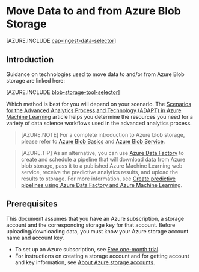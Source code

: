 <properties
	pageTitle="Move Data to and from Azure Blob Storage | Microsoft Azure"
	description="Move Data to and from Azure Blob Storage"
	services="machine-learning,storage"
	documentationCenter=""
	authors="bradsev"
	manager="paulettm"
	editor="cgronlun" />

<tags
	ms.service="machine-learning"
	ms.workload="data-services"
	ms.tgt_pltfrm="na"
	ms.devlang="na"
	ms.topic="article"
	ms.date="02/08/2016"
	ms.author="bradsev;sunliangms;sachouks;mohabib" />

# Move Data to and from Azure Blob Storage

[AZURE.INCLUDE [cap-ingest-data-selector](../../includes/cap-ingest-data-selector.md)]

## Introduction

Guidance on technologies used to move data to and/or from Azure Blob storage are linked here:

[AZURE.INCLUDE [blob-storage-tool-selector](../../includes/machine-learning-blob-storage-tool-selector.md)]

Which method is best for you will depend on your scenario. The [Scenarios for the Advanced Analytics Process and Technology (ADAPT) in Azure Machine Learning](machine-learning-data-science-plan-sample-scenarios.md) article helps you determine the resources you need for a variety of data science workflows used in the advanced analytics process.

> [AZURE.NOTE] For a complete introduction to Azure blob storage, please refer to [Azure Blob Basics](../storage/storage-dotnet-how-to-use-blobs.md) and  [Azure Blob Service](https://msdn.microsoft.com/library/azure/dd179376.aspx).

> [AZURE.TIP] As an alternative, you can use [Azure Data Factory](https://azure.microsoft.com/services/data-factory/) to create and schedule a pipeline that will download data from Azure blob storage, pass it to a published Azure Machine Learning web service, receive the predictive analytics results, and upload the results to storage. For more information, see [Create predictive pipelines using Azure Data Factory and Azure Machine Learning](../data-factory/data-factory-azure-ml-batch-execution-activity.md).

## Prerequisites

This document assumes that you have an Azure subscription, a storage account and the corresponding storage key for that account. Before uploading/downloading data, you must know your Azure storage account name and account key.

- To set up an Azure subscription, see [Free one-month trial](https://azure.microsoft.com/pricing/free-trial/).
- For instructions on creating a storage account and for getting account and key information, see [About Azure storage accounts](../storage/storage-create-storage-account.md).
